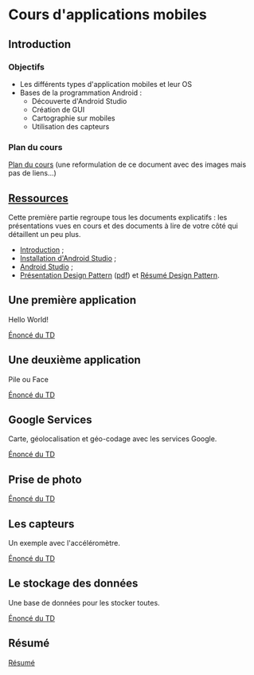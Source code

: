 # Cours d'applications mobiles


## Introduction

### Objectifs

* Les différents types d'application mobiles et leur OS
* Bases de la programmation Android :
    * Découverte d'Android Studio
    * Création de GUI
    * Cartographie sur mobiles
    * Utilisation des capteurs

### Plan du cours

[Plan du cours](plan_du_cours.pdf) (une reformulation de ce document avec des images mais pas de liens...)


## [Ressources](0_ressources)

Cette première partie regroupe tous les documents explicatifs : les présentations vues en cours et des documents à lire de votre côté qui détaillent un peu plus.

* [Introduction](0_ressources/introduction.pdf) ;
* [Installation d'Android Studio](0_ressources/installation_android_studio.md) ;
* [Android Studio](0_ressources/android_studio.md) ;
* [Présentation Design Pattern](0_ressources/design_patterns.pptx) ([pdf](0_ressources/design_patterns.pdf)) et [Résumé Design Pattern](0_ressources/design_patterns.md).


## Une première application

Hello World!

[Énoncé du TD](1_hello_world/README.md)


## Une deuxième application

Pile ou Face

[Énoncé du TD](2_pile_ou_face/README.md)


## Google Services

Carte, géolocalisation et géo-codage avec les services Google.

[Énoncé du TD](3_google_services/README.md)


## Prise de photo

[Énoncé du TD](4_photo/README.md)


## Les capteurs

Un exemple avec l'accéléromètre.

[Énoncé du TD](5_capteurs/README.md)


## Le stockage des données

Une base de données pour les stocker toutes.

[Énoncé du TD](6_sqlite/README.md)


## Résumé

[Résumé](7_resume/README.md)
